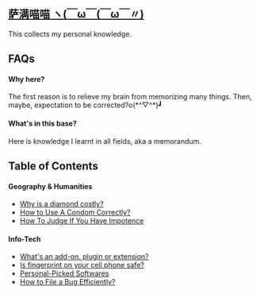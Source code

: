 ## [萨满喵喵 ヽ(￣ω￣(￣ω￣〃)](https://emlvirus.github.io/)

This collects my personal knowledge.

## FAQs

#### Why here?

The first reason is to relieve my brain from memorizing many things. Then, maybe, expectation to be corrected?o\(\*^▽^\*\)┛

#### What's in this base?

Here is knowledge I learnt in all fields, aka a memorandum.

## Table of Contents

#### Geography & Humanities

* [Why is a diamond costly?](/geography-and-humanities/why-is-a-diamond-costly.md)
* [How to Use A Condom Correctly?](/geography-and-humanities/how-to-use-a-condom-correctly.md)
* [How To Judge If You Have Impotence](/geography-and-humanities/how-to-judge-if-you-have-impotence.md)

#### Info-Tech

* [What's an add-on, plugin or extension?](/Info-Tech/add-ons.md)
* [Is fingerprint on your cell phone safe?](/Info-Tech/is-fingerprint-on-your-cell-phone-safe.md)
* [Personal-Picked Softwares](/Info-Tech/personal-picked-softwares.md)
* [How to File a Bug Efficiently?](/Info-Tech/how-to-file-a-bug-efficiently.md)
